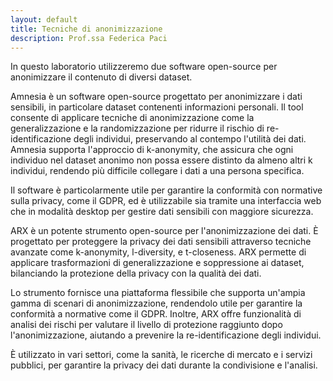 ```yaml
---
layout: default
title: Tecniche di anonimizzazione
description: Prof.ssa Federica Paci
---
```


In questo laboratorio utilizzeremo due software open-source per anonimizzare il contenuto di diversi dataset. 

Amnesia è un software open-source progettato per anonimizzare i dati sensibili, in particolare dataset contenenti informazioni personali. Il tool consente di applicare tecniche di anonimizzazione come la generalizzazione e la randomizzazione per ridurre il rischio di re-identificazione degli individui, preservando al contempo l'utilità dei dati. Amnesia supporta l'approccio di k-anonymity, che assicura che ogni individuo nel dataset anonimo non possa essere distinto da almeno altri k individui, rendendo più difficile collegare i dati a una persona specifica.

Il software è particolarmente utile per garantire la conformità con normative sulla privacy, come il GDPR, ed è utilizzabile sia tramite una interfaccia web che in modalità desktop per gestire dati sensibili con maggiore sicurezza.

ARX è un potente strumento open-source per l'anonimizzazione dei dati. È progettato per proteggere la privacy dei dati sensibili attraverso tecniche avanzate come k-anonymity, l-diversity, e t-closeness. ARX permette di applicare trasformazioni di generalizzazione e soppressione ai dataset, bilanciando la protezione della privacy con la qualità dei dati.

Lo strumento fornisce una piattaforma flessibile che supporta un'ampia gamma di scenari di anonimizzazione, rendendolo utile per garantire la conformità a normative come il GDPR. Inoltre, ARX offre funzionalità di analisi dei rischi per valutare il livello di protezione raggiunto dopo l'anonimizzazione, aiutando a prevenire la re-identificazione degli individui.

È utilizzato in vari settori, come la sanità, le ricerche di mercato e i servizi pubblici, per garantire la privacy dei dati durante la condivisione e l'analisi.
